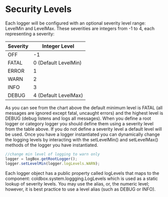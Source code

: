 # Security Levels
Each logger will be configured with an optional severity level range: LevelMin and LevelMax. These severities are integers from -1 to 4, each representing a severity:

|Severity|Integer Level|
|--|--|
|OFF|-1|
|FATAL|0 (Default LevelMin) |
|ERROR |1|
|WARN |2|
|INFO|3|
|DEBUG|4 (Default LevelMax)|

As you can see from the chart above the default minimum level is FATAL (all messages are ignored except fatal, uncaught errors) and the highest level is DEBUG (debug listens and logs all messages). When you define a root logger or category logger you should define them using a severity level from the table above. If you do not define a severity level a default level will be used. Once you have a logger instantiated you can dynamically change the logging levels by interacting with the setLevelMin() and setLevelMax() methods of the logger you have instantiated.

```javascript
//change min level of logging to warn only
logger = logBox.getRootLogger();
logger.setLevelMin(logger.logLevels.WARN);
```

Each logger object has a public property called logLevels that maps to the component: coldbox.system.loggging.LogLevels which is used as a static lookup of severity levels. You may use the alias, or, the numeric level; however, it is best practice to use a level alias (such as DEBUG or INFO).

